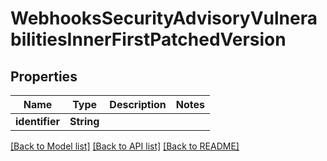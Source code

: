 # WebhooksSecurityAdvisoryVulnerabilitiesInnerFirstPatchedVersion

## Properties

Name | Type | Description | Notes
------------ | ------------- | ------------- | -------------
**identifier** | **String** |  | 

[[Back to Model list]](../README.md#documentation-for-models) [[Back to API list]](../README.md#documentation-for-api-endpoints) [[Back to README]](../README.md)


